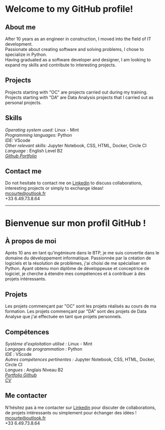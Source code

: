 # Welcome to my GitHub profile!  


## About me  
After 10 years as an engineer in construction, I moved into the field of IT development.  
Passionate about creating software and solving problems, I chose to specialize in Python.  
Having graduated as a software developer and designer, I am looking to expand my skills and contribute to interesting projects.  
  
## Projects  
Projects starting with "OC" are projects carried out during my training.  
Projects starting with "DA" are Data Analysis projects that I carried out as personal projects.  
  
## Skills  
*Operating system used:* Linux - Mint  
*Programming languages:* Python  
*IDE:* VScode  
*Other relevant skills:* Jupyter Notebook, CSS, HTML, Docker, Circle CI  
*Language* : English Level B2  
*[Github Portfolio](https://mcourte.github.io/)*  

## Contact me  
Do not hesitate to contact me on [Linkedin](https://www.linkedin.com/in/magali-courté) to discuss collaborations, interesting projects or simply to exchange ideas!  
mcourte@outlook.fr  
+33 6.49.73.8.64  

-------------------------------------------------------------------------------------------------------------------------


# Bienvenue sur mon profil GitHub ! 
## À propos de moi
Après 10 ans en tant qu'ingénieure dans le BTP, je me suis convertie dans le domaine du développement informatique.
Passionnée par la création de logiciels et la résolution de problèmes, j'ai choisi de me spécialiser en Python.
Ayant obtenu mon diplôme de développeuse et conceptrice de logiciel, je cherche à étendre mes compétences et à contribuer à des projets intéressants.

## Projets
Les projets commençant par "OC" sont les projets réalisés au cours de ma formation.
Les projets commençant par "DA" sont des projets de Data Analyse que j'ai effectuée en tant que projets personnels.

## Compétences
*Système d'exploitation utilisé :* Linux - Mint  
*Langages de programmation :* Python  
*IDE :* VScode  
*Autres compétences pertinentes :* Jupyter Notebook, CSS, HTML, Docker, Circle CI  
*Langues* : Anglais Niveau B2  
*[Portfolio Github](https://mcourte.github.io/)*  
*[CV](https://www.canva.com/design/DAGhsQJjW5c/7KO4Id6_9bI2dl0pMxc7ow/edit?utm_content=DAGhsQJjW5c&utm_campaign=designshare&utm_medium=link2&utm_source=sharebutton)*  

## Me contacter
N'hésitez pas à me contacter sur [Linkedin](https://www.linkedin.com/in/magali-courté) pour discuter de collaborations, de projets intéressants ou simplement pour échanger des idées !
mcourte@outlook.fr  
+33 6.49.73.8.64
